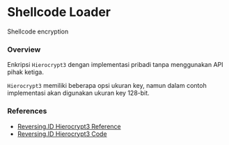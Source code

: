 # Shellcode Loader

Shellcode encryption

### Overview

Enkripsi `Hierocrypt3` dengan implementasi pribadi tanpa menggunakan API pihak ketiga.

`Hierocrypt3` memiliki beberapa opsi ukuran key, namun dalam contoh implementasi akan digunakan ukuran key 128-bit.

### References

- [Reversing.ID Hierocrypt3 Reference](https://github.com/ReversingID/Crypto-Reference/tree/master/References/Modern/Block-Cipher/Hierocrypt-3)
- [Reversing.ID Hierocrypt3 Code](https://github.com/ReversingID/Crypto-Reference/blob/master/Codes/Cipher/Block/Hierocrypt3/Hierocrypt3.c)